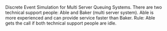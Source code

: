 
Discrete Event Simulation for Multi Server Queuing Systems.
There are two technical support people: Able and Baker (multi server system). Able is more experienced and can provide service faster than Baker. 
Rule: Able gets the call if both technical support people are idle.
